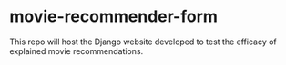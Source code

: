 # movie-recommender-form
This repo will host the Django website developed to test the efficacy of explained movie recommendations.

